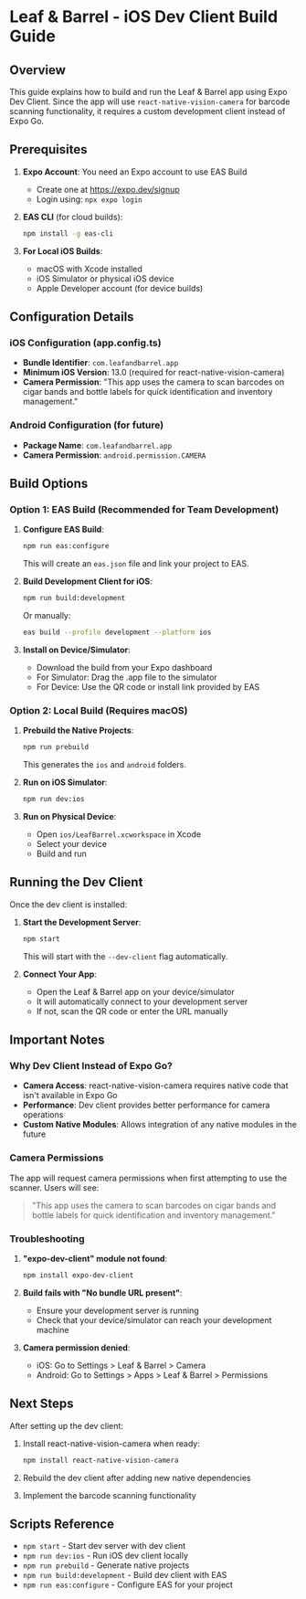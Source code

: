 # Leaf & Barrel - iOS Dev Client Build Guide

## Overview

This guide explains how to build and run the Leaf & Barrel app using Expo Dev Client. Since the app will use `react-native-vision-camera` for barcode scanning functionality, it requires a custom development client instead of Expo Go.

## Prerequisites

1. **Expo Account**: You need an Expo account to use EAS Build
   - Create one at https://expo.dev/signup
   - Login using: `npx expo login`

2. **EAS CLI** (for cloud builds):
   ```bash
   npm install -g eas-cli
   ```

3. **For Local iOS Builds**:
   - macOS with Xcode installed
   - iOS Simulator or physical iOS device
   - Apple Developer account (for device builds)

## Configuration Details

### iOS Configuration (app.config.ts)
- **Bundle Identifier**: `com.leafandbarrel.app`
- **Minimum iOS Version**: 13.0 (required for react-native-vision-camera)
- **Camera Permission**: "This app uses the camera to scan barcodes on cigar bands and bottle labels for quick identification and inventory management."

### Android Configuration (for future)
- **Package Name**: `com.leafandbarrel.app`
- **Camera Permission**: `android.permission.CAMERA`

## Build Options

### Option 1: EAS Build (Recommended for Team Development)

1. **Configure EAS Build**:
   ```bash
   npm run eas:configure
   ```
   This will create an `eas.json` file and link your project to EAS.

2. **Build Development Client for iOS**:
   ```bash
   npm run build:development
   ```
   Or manually:
   ```bash
   eas build --profile development --platform ios
   ```

3. **Install on Device/Simulator**:
   - Download the build from your Expo dashboard
   - For Simulator: Drag the .app file to the simulator
   - For Device: Use the QR code or install link provided by EAS

### Option 2: Local Build (Requires macOS)

1. **Prebuild the Native Projects**:
   ```bash
   npm run prebuild
   ```
   This generates the `ios` and `android` folders.

2. **Run on iOS Simulator**:
   ```bash
   npm run dev:ios
   ```

3. **Run on Physical Device**:
   - Open `ios/LeafBarrel.xcworkspace` in Xcode
   - Select your device
   - Build and run

## Running the Dev Client

Once the dev client is installed:

1. **Start the Development Server**:
   ```bash
   npm start
   ```
   This will start with the `--dev-client` flag automatically.

2. **Connect Your App**:
   - Open the Leaf & Barrel app on your device/simulator
   - It will automatically connect to your development server
   - If not, scan the QR code or enter the URL manually

## Important Notes

### Why Dev Client Instead of Expo Go?

- **Camera Access**: react-native-vision-camera requires native code that isn't available in Expo Go
- **Performance**: Dev client provides better performance for camera operations
- **Custom Native Modules**: Allows integration of any native modules in the future

### Camera Permissions

The app will request camera permissions when first attempting to use the scanner. Users will see:
> "This app uses the camera to scan barcodes on cigar bands and bottle labels for quick identification and inventory management."

### Troubleshooting

1. **"expo-dev-client" module not found**:
   ```bash
   npm install expo-dev-client
   ```

2. **Build fails with "No bundle URL present"**:
   - Ensure your development server is running
   - Check that your device/simulator can reach your development machine

3. **Camera permission denied**:
   - iOS: Go to Settings > Leaf & Barrel > Camera
   - Android: Go to Settings > Apps > Leaf & Barrel > Permissions

## Next Steps

After setting up the dev client:

1. Install react-native-vision-camera when ready:
   ```bash
   npm install react-native-vision-camera
   ```

2. Rebuild the dev client after adding new native dependencies

3. Implement the barcode scanning functionality

## Scripts Reference

- `npm start` - Start dev server with dev client
- `npm run dev:ios` - Run iOS dev client locally
- `npm run prebuild` - Generate native projects
- `npm run build:development` - Build dev client with EAS
- `npm run eas:configure` - Configure EAS for your project